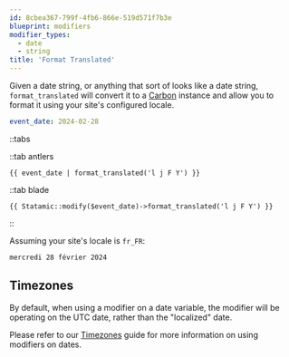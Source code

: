 ```yaml
---
id: 8cbea367-799f-4fb6-866e-519d571f7b3e
blueprint: modifiers
modifier_types:
  - date
  - string
title: 'Format Translated'
---
```

Given a date string, or anything that sort of looks like a date string, `format_translated` will convert it to a [Carbon][carbon] instance and allow you to format it using your site's configured locale.

```yaml
event_date: 2024-02-28
```

::tabs

::tab antlers
```antlers
{{ event_date | format_translated('l j F Y') }}
```
::tab blade
```blade
{{ Statamic::modify($event_date)->format_translated('l j F Y') }}
```
::

Assuming your site's locale is `fr_FR`:

```html
mercredi 28 février 2024
```

## Timezones

By default, when using a modifier on a date variable, the modifier will be operating on the UTC date, rather than the "localized" date.

Please refer to our [Timezones](/tips/timezones) guide for more information on using modifiers on dates.

[carbon]: http://carbon.nesbot.com